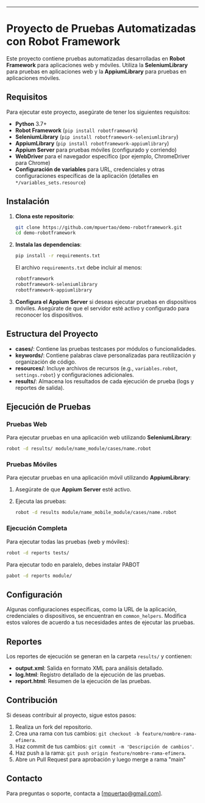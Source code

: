 
---

# Proyecto de Pruebas Automatizadas con Robot Framework

Este proyecto contiene pruebas automatizadas desarrolladas en **Robot Framework** para aplicaciones web y móviles. Utiliza la **SeleniumLibrary** para pruebas en aplicaciones web y la **AppiumLibrary** para pruebas en aplicaciones móviles.

## Requisitos

Para ejecutar este proyecto, asegúrate de tener los siguientes requisitos:

- **Python** 3.7+
- **Robot Framework** (`pip install robotframework`)
- **SeleniumLibrary** (`pip install robotframework-seleniumlibrary`)
- **AppiumLibrary** (`pip install robotframework-appiumlibrary`)
- **Appium Server** para pruebas móviles (configurado y corriendo)
- **WebDriver** para el navegador específico (por ejemplo, ChromeDriver para Chrome)
- **Configuración de variables** para URL, credenciales y otras configuraciones específicas de la aplicación (detalles en `*/variables_sets.resource`)

## Instalación

1. **Clona este repositorio**:

   ```bash
   git clone https://github.com/mpuertao/demo-robotframework.git
   cd demo-robotframework
   ```

2. **Instala las dependencias**:

   ```bash
   pip install -r requirements.txt
   ```

   El archivo `requirements.txt` debe incluir al menos:

   ```txt
   robotframework
   robotframework-seleniumlibrary
   robotframework-appiumlibrary
   ```

3. **Configura el Appium Server** si deseas ejecutar pruebas en dispositivos móviles. Asegúrate de que el servidor esté activo y configurado para reconocer los dispositivos.

## Estructura del Proyecto

- **cases/**: Contiene las pruebas testcases por módulos o funcionalidades.
- **keywords/**: Contiene palabras clave personalizadas para reutilización y organización de código.
- **resources/**: Incluye archivos de recursos (e.g., `variables.robot`, `settings.robot`) y configuraciones adicionales.
- **results/**: Almacena los resultados de cada ejecución de prueba (logs y reportes de salida).

## Ejecución de Pruebas

### Pruebas Web

Para ejecutar pruebas en una aplicación web utilizando **SeleniumLibrary**:

```bash
robot -d results/ module/name_module/cases/name.robot
```

### Pruebas Móviles

Para ejecutar pruebas en una aplicación móvil utilizando **AppiumLibrary**:

1. Asegúrate de que **Appium Server** esté activo.
2. Ejecuta las pruebas:

   ```bash
   robot -d results module/name_mobile_module/cases/name.robot
   ```

### Ejecución Completa

Para ejecutar todas las pruebas (web y móviles):

```bash
robot -d reports tests/
```

Para ejecutar todo en paralelo, debes instalar PABOT

```bash
pabot -d reports module/
```

## Configuración

Algunas configuraciones específicas, como la URL de la aplicación, credenciales o dispositivos, se encuentran en `common_helpers`. Modifica estos valores de acuerdo a tus necesidades antes de ejecutar las pruebas.

## Reportes

Los reportes de ejecución se generan en la carpeta `results/` y contienen:

- **output.xml**: Salida en formato XML para análisis detallado.
- **log.html**: Registro detallado de la ejecución de las pruebas.
- **report.html**: Resumen de la ejecución de las pruebas.

## Contribución

Si deseas contribuir al proyecto, sigue estos pasos:

1. Realiza un fork del repositorio.
2. Crea una rama con tus cambios: `git checkout -b feature/nombre-rama-efimera`.
3. Haz commit de tus cambios: `git commit -m 'Descripción de cambios'`.
4. Haz push a la rama: `git push origin feature/nombre-rama-efimera`.
5. Abre un Pull Request para aprobación y luego merge a rama "main"

## Contacto

Para preguntas o soporte, contacta a [mpuertao@gmail.com].

